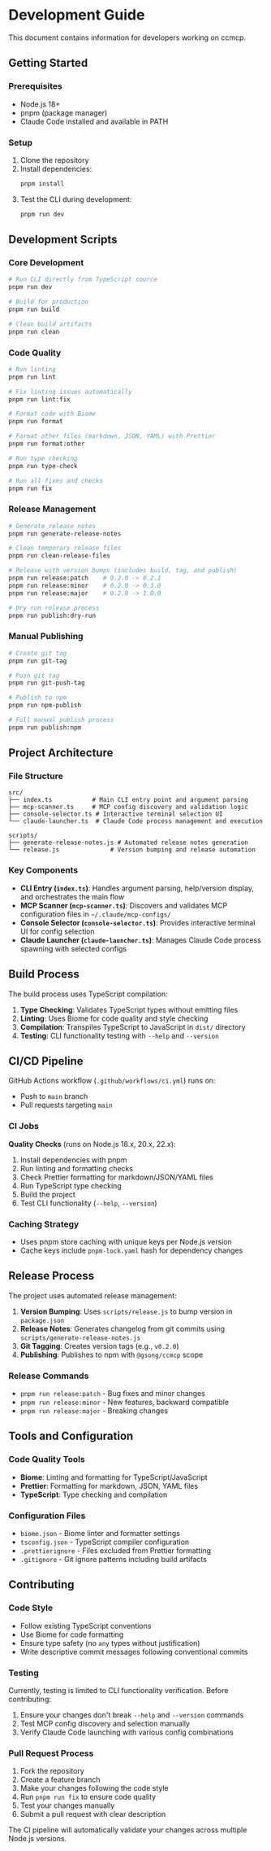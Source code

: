 # Development Guide

This document contains information for developers working on ccmcp.

## Getting Started

### Prerequisites

- Node.js 18+
- pnpm (package manager)
- Claude Code installed and available in PATH

### Setup

1. Clone the repository
2. Install dependencies:
   ```bash
   pnpm install
   ```
3. Test the CLI during development:
   ```bash
   pnpm run dev
   ```

## Development Scripts

### Core Development

```bash
# Run CLI directly from TypeScript source
pnpm run dev

# Build for production
pnpm run build

# Clean build artifacts
pnpm run clean
```

### Code Quality

```bash
# Run linting
pnpm run lint

# Fix linting issues automatically
pnpm run lint:fix

# Format code with Biome
pnpm run format

# Format other files (markdown, JSON, YAML) with Prettier
pnpm run format:other

# Run type checking
pnpm run type-check

# Run all fixes and checks
pnpm run fix
```

### Release Management

```bash
# Generate release notes
pnpm run generate-release-notes

# Clean temporary release files
pnpm run clean-release-files

# Release with version bumps (includes build, tag, and publish)
pnpm run release:patch    # 0.2.0 -> 0.2.1
pnpm run release:minor    # 0.2.0 -> 0.3.0
pnpm run release:major    # 0.2.0 -> 1.0.0

# Dry run release process
pnpm run publish:dry-run
```

### Manual Publishing

```bash
# Create git tag
pnpm run git-tag

# Push git tag
pnpm run git-push-tag

# Publish to npm
pnpm run npm-publish

# Full manual publish process
pnpm run publish:npm
```

## Project Architecture

### File Structure

```
src/
├── index.ts           # Main CLI entry point and argument parsing
├── mcp-scanner.ts     # MCP config discovery and validation logic
├── console-selector.ts # Interactive terminal selection UI
└── claude-launcher.ts  # Claude Code process management and execution

scripts/
├── generate-release-notes.js # Automated release notes generation
└── release.js              # Version bumping and release automation
```

### Key Components

- **CLI Entry (`index.ts`)**: Handles argument parsing, help/version display, and orchestrates the main flow
- **MCP Scanner (`mcp-scanner.ts`)**: Discovers and validates MCP configuration files in `~/.claude/mcp-configs/`
- **Console Selector (`console-selector.ts`)**: Provides interactive terminal UI for config selection
- **Claude Launcher (`claude-launcher.ts`)**: Manages Claude Code process spawning with selected configs

## Build Process

The build process uses TypeScript compilation:

1. **Type Checking**: Validates TypeScript types without emitting files
2. **Linting**: Uses Biome for code quality and style checking
3. **Compilation**: Transpiles TypeScript to JavaScript in `dist/` directory
4. **Testing**: CLI functionality testing with `--help` and `--version`

## CI/CD Pipeline

GitHub Actions workflow (`.github/workflows/ci.yml`) runs on:

- Push to `main` branch
- Pull requests targeting `main`

### CI Jobs

**Quality Checks** (runs on Node.js 18.x, 20.x, 22.x):

1. Install dependencies with pnpm
2. Run linting and formatting checks
3. Check Prettier formatting for markdown/JSON/YAML files
4. Run TypeScript type checking
5. Build the project
6. Test CLI functionality (`--help`, `--version`)

### Caching Strategy

- Uses pnpm store caching with unique keys per Node.js version
- Cache keys include `pnpm-lock.yaml` hash for dependency changes

## Release Process

The project uses automated release management:

1. **Version Bumping**: Uses `scripts/release.js` to bump version in `package.json`
2. **Release Notes**: Generates changelog from git commits using `scripts/generate-release-notes.js`
3. **Git Tagging**: Creates version tags (e.g., `v0.2.0`)
4. **Publishing**: Publishes to npm with `@gsong/ccmcp` scope

### Release Commands

- `pnpm run release:patch` - Bug fixes and minor changes
- `pnpm run release:minor` - New features, backward compatible
- `pnpm run release:major` - Breaking changes

## Tools and Configuration

### Code Quality Tools

- **Biome**: Linting and formatting for TypeScript/JavaScript
- **Prettier**: Formatting for markdown, JSON, YAML files
- **TypeScript**: Type checking and compilation

### Configuration Files

- `biome.json` - Biome linter and formatter settings
- `tsconfig.json` - TypeScript compiler configuration
- `.prettierignore` - Files excluded from Prettier formatting
- `.gitignore` - Git ignore patterns including build artifacts

## Contributing

### Code Style

- Follow existing TypeScript conventions
- Use Biome for code formatting
- Ensure type safety (no `any` types without justification)
- Write descriptive commit messages following conventional commits

### Testing

Currently, testing is limited to CLI functionality verification. Before contributing:

1. Ensure your changes don't break `--help` and `--version` commands
2. Test MCP config discovery and selection manually
3. Verify Claude Code launching with various config combinations

### Pull Request Process

1. Fork the repository
2. Create a feature branch
3. Make your changes following the code style
4. Run `pnpm run fix` to ensure code quality
5. Test your changes manually
6. Submit a pull request with clear description

The CI pipeline will automatically validate your changes across multiple Node.js versions.
